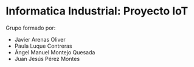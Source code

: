 # Informatica Industrial: Proyecto IoT
Grupo formado por: 
- Javier Arenas Oliver
- Paula Luque Contreras
- Ángel Manuel Montejo Quesada
- Juan Jesús Pérez Montes
